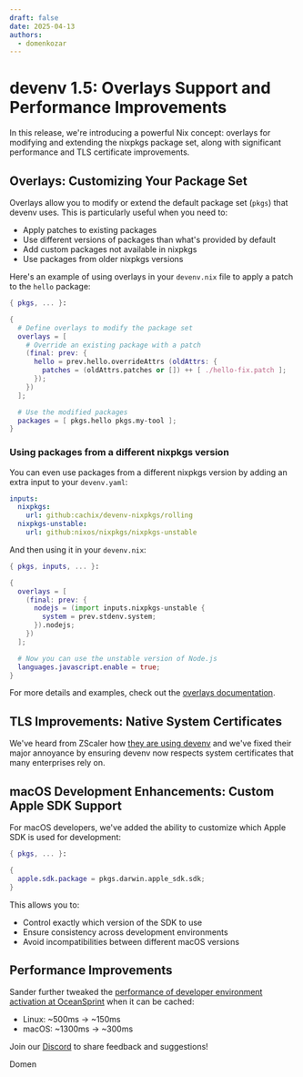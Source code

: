 ```yaml
---
draft: false
date: 2025-04-13
authors:
  - domenkozar
---
```


# devenv 1.5: Overlays Support and Performance Improvements

In this release, we're introducing a powerful Nix concept: overlays for modifying and extending the nixpkgs package set, along with significant performance and TLS certificate improvements.

## Overlays: Customizing Your Package Set

Overlays allow you to modify or extend the default package set (`pkgs`) that devenv uses. This is particularly useful when you need to:

- Apply patches to existing packages
- Use different versions of packages than what's provided by default
- Add custom packages not available in nixpkgs
- Use packages from older nixpkgs versions

Here's an example of using overlays in your `devenv.nix` file to apply a patch to the `hello` package:

```nix
{ pkgs, ... }:

{
  # Define overlays to modify the package set
  overlays = [
    # Override an existing package with a patch
    (final: prev: {
      hello = prev.hello.overrideAttrs (oldAttrs: {
        patches = (oldAttrs.patches or []) ++ [ ./hello-fix.patch ];
      });
    })
  ];

  # Use the modified packages
  packages = [ pkgs.hello pkgs.my-tool ];
}
```

### Using packages from a different nixpkgs version

You can even use packages from a different nixpkgs version by adding an extra input to your `devenv.yaml`:

```yaml
inputs:
  nixpkgs:
    url: github:cachix/devenv-nixpkgs/rolling
  nixpkgs-unstable:
    url: github:nixos/nixpkgs/nixpkgs-unstable
```

And then using it in your `devenv.nix`:

```nix
{ pkgs, inputs, ... }:

{
  overlays = [
    (final: prev: {
      nodejs = (import inputs.nixpkgs-unstable {
        system = prev.stdenv.system;
      }).nodejs;
    })
  ];

  # Now you can use the unstable version of Node.js
  languages.javascript.enable = true;
}
```

For more details and examples, check out the [overlays documentation](/overlays/).

## TLS Improvements: Native System Certificates

We've heard from ZScaler how [they are using devenv](https://bsky.app/profile/jm2dev.bsky.social/post/3lle7mdguhs2j) and we've fixed their major annoyance
by ensuring devenv now respects system certificates that many enterprises rely on.

## macOS Development Enhancements: Custom Apple SDK Support

For macOS developers, we've added the ability to customize which Apple SDK is used for development:

```nix
{ pkgs, ... }:

{
  apple.sdk.package = pkgs.darwin.apple_sdk.sdk;
}
```

This allows you to:
- Control exactly which version of the SDK to use
- Ensure consistency across development environments
- Avoid incompatibilities between different macOS versions

## Performance Improvements

Sander further tweaked the [performance of developer environment activation at OceanSprint](https://oceansprint.org/reports/2025/) when it can be cached:

* Linux: ~500ms -> ~150ms
* macOS: ~1300ms -> ~300ms


Join our [Discord](https://discord.gg/naMgQehY) to share feedback and suggestions!

Domen
